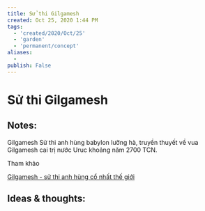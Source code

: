 ```yaml
---
title: Sử thi Gilgamesh
created: Oct 25, 2020 1:44 PM
tags:
  - 'created/2020/Oct/25'
  - 'garden'
  - 'permanent/concept'
aliases:
  - 
publish: False
---
```

# Sử thi Gilgamesh

## Notes:
Gilgamesh Sử thi anh hùng babylon lưỡng hà, truyền thuyết về vua Gilgamesh cai trị nước Uruc khoảng năm 2700 TCN.

Tham khảo

[Gilgamesh - sử thi anh hùng cổ nhất thế giới](https://trandinhsu.wordpress.com/2014/02/15/gilgamesh-su-thi-anh-hung-co-nhat-the-gioi/)

## Ideas & thoughts:


